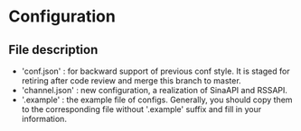 Configuration
====

File description
----

   * 'conf.json' : for backward support of previous conf style. 
   It is staged for retiring after code review and merge 
   this branch to master. 
   * 'channel.json' : new configuration, a realization of 
   SinaAPI and RSSAPI. 
   * '.example' : the example file of configs. 
   Generally, you should copy them to the corresponding
   file without '.example' suffix and fill in your 
   information. 
